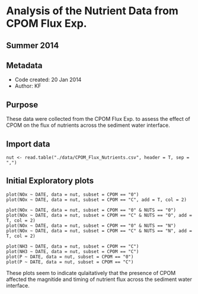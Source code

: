 # Analysis of the Nutrient Data from CPOM Flux Exp.
## Summer 2014
## Metadata
* Code created: 20 Jan 2014
* Author: KF

## Purpose
These data were collected from the CPOM Flux Exp. to assess the effect of CPOM on the flux of nutrients across the sediment water interface.

## Import data

    nut <- read.table("./data/CPOM_Flux_Nutrients.csv", header = T, sep = ",")

## Initial Exploratory plots

    plot(NOx ~ DATE, data = nut, subset = CPOM == "0")
    plot(NOx ~ DATE, data = nut, subset = CPOM == "C", add = T, col = 2)
    
    plot(NOx ~ DATE, data = nut, subset = CPOM == "0" & NUTS == "0")
    plot(NOx ~ DATE, data = nut, subset = CPOM == "C" & NUTS == "0", add = T, col = 2)
    plot(NOx ~ DATE, data = nut, subset = CPOM == "0" & NUTS == "N")
    plot(NOx ~ DATE, data = nut, subset = CPOM == "C" & NUTS == "N", add = T, col = 2)
    
    plot(NH3 ~ DATE, data = nut, subset = CPOM == "C")
    plot(NH3 ~ DATE, data = nut, subset = CPOM == "C")
    plot(P ~ DATE, data = nut, subset = CPOM == "0")
    plot(P ~ DATE, data = nut, subset = CPOM == "C")

These plots seem to indicate qulaitatively that the presence of CPOM affected the magnitide and timing of nutrient flux across the sediment water interface.